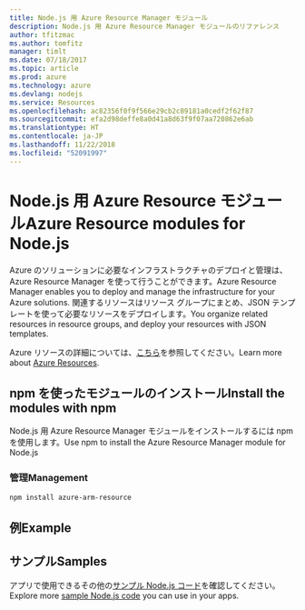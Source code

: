```yaml
---
title: Node.js 用 Azure Resource Manager モジュール
description: Node.js 用 Azure Resource Manager モジュールのリファレンス
author: tfitzmac
ms.author: tomfitz
manager: timlt
ms.date: 07/18/2017
ms.topic: article
ms.prod: azure
ms.technology: azure
ms.devlang: nodejs
ms.service: Resources
ms.openlocfilehash: ac82356f0f9f566e29cb2c89181a0cedf2f62f87
ms.sourcegitcommit: efa2d98deffe8a0d41a8d63f9f07aa720862e6ab
ms.translationtype: HT
ms.contentlocale: ja-JP
ms.lasthandoff: 11/22/2018
ms.locfileid: "52091997"
---
```

# <a name="azure-resource-modules-for-nodejs"></a><span data-ttu-id="0c01c-103">Node.js 用 Azure Resource モジュール</span><span class="sxs-lookup"><span data-stu-id="0c01c-103">Azure Resource modules for Node.js</span></span>

<span data-ttu-id="0c01c-104">Azure のソリューションに必要なインフラストラクチャのデプロイと管理は、Azure Resource Manager を使って行うことができます。</span><span class="sxs-lookup"><span data-stu-id="0c01c-104">Azure Resource Manager enables you to deploy and manage the infrastructure for your Azure solutions.</span></span> <span data-ttu-id="0c01c-105">関連するリソースはリソース グループにまとめ、JSON テンプレートを使って必要なリソースをデプロイします。</span><span class="sxs-lookup"><span data-stu-id="0c01c-105">You organize related resources in resource groups, and deploy your resources with JSON templates.</span></span>

<span data-ttu-id="0c01c-106">Azure リソースの詳細については、[こちら](https://docs.microsoft.com/azure/azure-resource-manager/)を参照してください。</span><span class="sxs-lookup"><span data-stu-id="0c01c-106">Learn more about [Azure Resources](https://docs.microsoft.com/azure/azure-resource-manager/).</span></span>

## <a name="install-the-modules-with-npm"></a><span data-ttu-id="0c01c-107">npm を使ったモジュールのインストール</span><span class="sxs-lookup"><span data-stu-id="0c01c-107">Install the modules with npm</span></span>

<span data-ttu-id="0c01c-108">Node.js 用 Azure Resource Manager モジュールをインストールするには npm を使用します。</span><span class="sxs-lookup"><span data-stu-id="0c01c-108">Use npm to install the Azure Resource Manager module for Node.js</span></span>

### <a name="management"></a><span data-ttu-id="0c01c-109">管理</span><span class="sxs-lookup"><span data-stu-id="0c01c-109">Management</span></span>

```bash
npm install azure-arm-resource
```

## <a name="example"></a><span data-ttu-id="0c01c-110">例</span><span class="sxs-lookup"><span data-stu-id="0c01c-110">Example</span></span>

## <a name="samples"></a><span data-ttu-id="0c01c-111">サンプル</span><span class="sxs-lookup"><span data-stu-id="0c01c-111">Samples</span></span>

<span data-ttu-id="0c01c-112">アプリで使用できるその他の[サンプル Node.js コード](https://azure.microsoft.com/resources/samples/?platform=nodejs)を確認してください。</span><span class="sxs-lookup"><span data-stu-id="0c01c-112">Explore more [sample Node.js code](https://azure.microsoft.com/resources/samples/?platform=nodejs) you can use in your apps.</span></span>